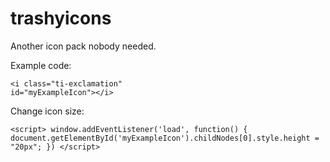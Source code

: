 # trashyicons
Another icon pack nobody needed.

Example code:

<code>&lt;i class="ti-exclamation" id="myExampleIcon">&lt;/i></code>

Change icon size:

<code>&lt;script>
  window.addEventListener('load', function() {
    document.getElementById('myExampleIcon').childNodes[0].style.height = "20px";
  })
&lt;/script></code>
